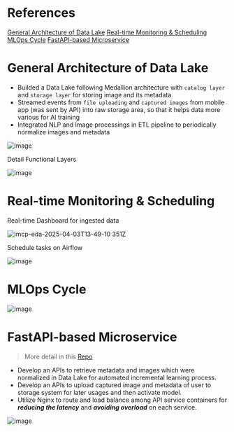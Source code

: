 # References

[General Architecture of Data Lake](general-architecture-of-data-lake)
[Real-time Monitoring & Scheduling](real-time-monitoring-&-scheduling)
[MLOps Cycle](mlops-cycle)
[FastAPI-based Microservice](fastAPI-based-microservice)

# General Architecture of Data Lake

- Builded a Data Lake following Medallion architecture with `catalog layer` and `storage layer` for storing image and its metadata
- Streamed events from `file uploading` and `captured images` from mobile app (was sent by API) into raw storage area, so that it helps data more various for AI training
- Integrated NLP and Image processings in ETL pipeline to periodically normalize images and metadata

![image](https://github.com/user-attachments/assets/923a659b-0401-4c68-a28b-704d6db14098)

Detail Functional Layers

![image](https://github.com/user-attachments/assets/da4c583d-70fd-440d-b2cc-9ab08cf92fd2)

# Real-time Monitoring & Scheduling

Real-time Dashboard for ingested data

![imcp-eda-2025-04-03T13-49-10 351Z](https://github.com/user-attachments/assets/782f5867-8473-4c1f-8f0f-144c6fd78099)

Schedule tasks on Airflow

![image](https://github.com/user-attachments/assets/d77acb2e-6420-4577-81a8-6496c7f2ea77)

# MLOps Cycle

![image](https://github.com/user-attachments/assets/31effa68-39dc-4c92-860a-074c959b911a)

# FastAPI-based Microservice

> More detail in this [Repo](https://github.com/Narius2030/FastAPI-Microservice-IMCP.git)

- Develop an APIs to retrieve metadata and images which were normalized in Data Lake for automated incremental learning process.
- Develop an APIs to upload captured image and metadata of user to storage system for later usages and then activate model.
- Utilize Nginx to route and load balance among API service containers for **_reducing the latency_** and **_avoiding overload_** on each service.

![image](https://github.com/user-attachments/assets/11163700-dade-444e-8b19-d97bb7083237)


